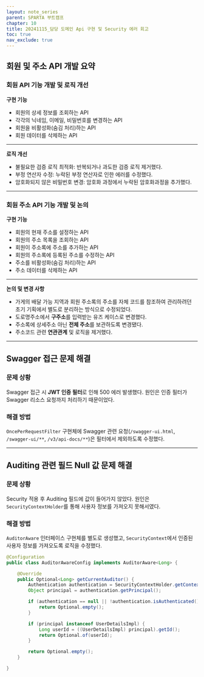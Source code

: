 ```yaml
---
layout: note_series
parent: SPARTA 부트캠프
chapter: 10
title: 20241115_담당 도메인 Api 구현 및 Security 에러 회고
toc: true
nav_exclude: true
---
```


## 회원 및 주소 API 개발 요약
### 회원 API 기능 개발 및 로직 개선
**구현 기능**  

- 회원의 상세 정보를 조회하는 API
- 각각의 닉네임, 이메일, 비밀번호를 변경하는 API
- 회원을 비활성화(숨김 처리)하는 API
- 회원 데이터를 삭제하는 API

---

**로직 개선**  

- 불필요한 검증 로직 최적화: 반복되거나 과도한 검증 로직 제거했다.
- 부정 연산자 수정: 누락된 부정 연산자로 인한 에러를 수정했다.
- 암호화되지 않은 비밀번호 변경: 암호화 과정에서 누락된 암호화과정을 추가했다.

---

### 회원 주소 API 기능 개발 및 논의
**구현 기능**
- 회원의 현재 주소를 설정하는 API
- 회원의 주소 목록을 조회하는 API
- 회원이 주소록에 주소를 추가하는 API
- 회원의 주소록에 등록된 주소를 수정하는 API
- 주소를 비활성화(숨김 처리)하는 API
- 주소 데이터를 삭제하는 API

---

**논의 및 변경 사항**  

- 가게의 배달 가능 지역과 회원 주소록의 주소를 자체 코드를 참조하여 관리하려던 초기 기획에서 별도로 분리하는 방식으로 수정되었다.
- 도로명주소에서 **구주소**를 입력받는 유즈 케이스로 변경했다.
- 주소록에 상세주소 아닌 **전체 주소**를 보관하도록 변경됐다.
- 주소코드 관련 **연관관계** 및 로직을 제거했다.

---

## Swagger 접근 문제 해결
### 문제 상황
Swagger 접근 시 **JWT 인증 필터**로 인해 500 에러 발생했다. 원인은 인증 필터가 Swagger 리소스 요청까지 처리하기 때문이었다.

### 해결 방법
`OncePerRequestFilter` 구현체에 Swagger 관련 요청(`/swagger-ui.html`, `/swagger-ui/**`, `/v3/api-docs/**`)은 필터에서 제외하도록 수정했다.

---

## Auditing 관련 필드 Null 값 문제 해결
### 문제 상황
Security 적용 후 Auditing 필드에 값이 들어가지 않았다. 원인은 `SecurityContextHolder`를 통해 사용자 정보를 가져오지 못해서였다.

### 해결 방법
`AuditorAware` 인터페이스 구현체를 별도로 생성했고, `SecurityContext`에서 인증된 사용자 정보를 가져오도록 로직을 수정했다.

```java
@Configuration
public class AuditorAwareConfig implements AuditorAware<Long> {

    @Override
    public Optional<Long> getCurrentAuditor() {
        Authentication authentication = SecurityContextHolder.getContext().getAuthentication();
        Object principal = authentication.getPrincipal();

        if (authentication == null || !authentication.isAuthenticated()) {
            return Optional.empty();
        }

        if (principal instanceof UserDetailsImpl) {
            Long userId = ((UserDetailsImpl) principal).getId();
            return Optional.of(userId);
        }

        return Optional.empty();
    }

}
```